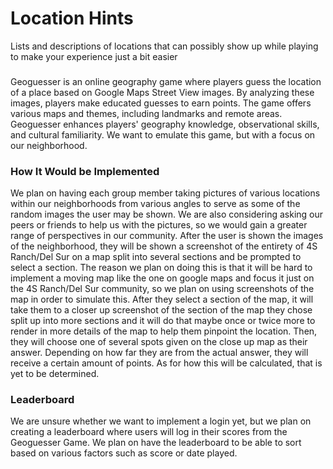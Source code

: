 <html>
    <head>
        <meta charset="utf-8">
        <meta name="viewport" content="width=device-width, initial-scale=1">
        <link rel="stylesheet" href="https://maxcdn.bootstrapcdn.com/bootstrap/3.4.1/css/bootstrap.min.css">
        <script src="https://ajax.googleapis.com/ajax/libs/jquery/3.6.3/jquery.min.js"></script>
        <script src="https://maxcdn.bootstrapcdn.com/bootstrap/3.4.1/js/bootstrap.min.js"></script>
</head>
<body>

<div class="jumbotron text-center">
  <h1>Location Hints</h1>
  <p>Lists and descriptions of locations that can possibly show up while playing to make your experience just a bit easier</p> 
</div>

<div class="container">
    <h3></h3>
    <p>Geoguesser is an online geography game where players guess the location of a place based on Google Maps Street View images. By analyzing these images, players make educated guesses to earn points. The game offers various maps and themes, including landmarks and remote areas. Geoguesser enhances players' geography knowledge, observational skills, and cultural familiarity. We want to emulate this game, but with a focus on our neighborhood.</p>
    <h3>How It Would be Implemented</h3>
    <p>We plan on having each group member taking pictures of various locations within our neighborhoods from various angles to serve as some of the random images the user may be shown. We are also considering asking our peers or friends to help us with the pictures, so we would gain a greater range of perspectives in our community. After the user is shown the images of the neighborhood, they will be shown a screenshot of the entirety of 4S Ranch/Del Sur on a map split into several sections and be prompted to select a section. The reason we plan on doing this is that it will be hard to implement a moving map like the one on google maps and focus it just on the 4S Ranch/Del Sur community, so we plan on using screenshots of the map in order to simulate this. After they select a section of the map, it will take them to a closer up screenshot of the section of the map they chose split up into more sections and it will do that maybe once or twice more to render in more details of the map to help them pinpoint the location. Then, they will choose one of several spots given on the close up map as their answer. Depending on how far they are from the actual answer, they will receive a certain amount of points. As for how this will be calculated, that is yet to be determined.</p>
    <h3>Leaderboard</h3>
    <p>We are unsure whether we want to implement a login yet, but we plan on creating a leaderboard where users will log in their scores from the Geoguesser Game. We plan on have the leaderboard to be able to sort based on various factors such as score or date played.</p>
    
</div>